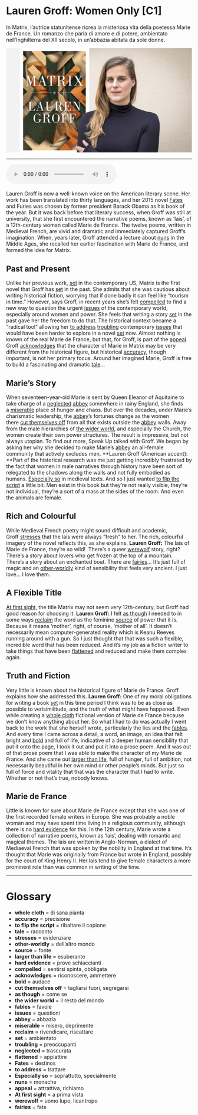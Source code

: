 # Lauren Groff: Women Only   [C1]

In Matrix, l’autrice statunitense ricrea la misteriosa vita della poetessa Marie de France. Un romanzo che parla di amore e di potere, ambientato nell’Inghilterra del XII secolo, in un’abbazia abitata da sole donne.

![](Lauren%20Groff%20Women%20Only.jpg)

--------------

<div>
<audio controls autoplay>
    <source src="https://raw.githubusercontent.com/dartie/knowledge-base/main/English/SpeakUp/2023-02/Lauren%20Groff%20Women%20Only.mp3" type="audio/mpeg">
</audio>
</div>


Lauren Groff is now a well-known voice on the American literary scene. Her work has been translated into thirty languages, and her 2015 novel [Fates](## "destinos") and Furies was chosen by former president Barack Obama as his book of the year. But it was back before that literary success, when Groff was still at university, that she first encountered the narrative poems, known as ‘lais’, of a 12th-century woman called Marie de France. The twelve poems, written in Medieval French, are vivid and dramatic and immediately captured Groff’s imagination. When, years later, Groff attended a lecture about [nuns](## "monache") in the Middle Ages, she recalled her earlier fascination with Marie de France, and formed the idea for Matrix.

## Past and Present
Unlike her previous work, [set](## "ambientato") in the contemporary US, Matrix is the first novel that Groff has [set](## "ambientato") in the past. She admits that she was cautious about writing historical fiction, worrying that if done badly it can feel like “tourism in time.” However, says Groff, in recent years she’s felt [compelled](## "sentirsi spinta, obbligata") to find a new way to question the urgent [issues](## "questioni") of the contemporary world, especially around women and power. She feels that writing a story [set](## "ambientato") in the past gave her the freedom to do that. The historical context became a “radical tool” allowing her [to address](## "trattare") [troubling](## "preoccupanti") contemporary [issues](## "questioni") that would have been harder to explore in a novel [set](## "ambientato") now. Almost nothing is known of the real Marie de France, but that, for Groff, is part of the [appeal](## "attrattiva, richiamo"). Groff [acknowledges](## "riconoscere, ammettere") that the character of Marie in Matrix may be very different from the historical figure, but historical [accuracy](## "precisione"), though important, is not her primary focus. Around her imagined Marie, Groff is free to build a fascinating and dramatic [tale](## "racconto")…

## Marie’s Story
When seventeen-year-old Marie is sent by Queen Eleanor of Aquitaine to take charge of a [neglected](## "trascurata") [abbey](## "abbazia") somewhere in rainy England, she finds a [miserable](## "misero, deprimente") place of hunger and chaos. But over the decades, under Marie’s charismatic leadership, the [abbey](## "abbazia")’s fortunes change as the women there [cut themselves off](## "tagliarsi fuori, segregarsi") from all that exists outside the [abbey](## "abbazia") walls. Away from the male hierarchies of [the wider world](## "il resto del mondo"), and especially the Church, the women create their own power structures. The result is impressive, but not always utopian. To find out more, Speak Up talked with Groff. We began by asking her why she decided to make Marie’s [abbey](## "abbazia") an all-female community that actively excludes men.
**Lauren Groff (American accent): **Part of the historical research was me just getting incredibly frustrated by the fact that women in male narratives through history have been sort of relegated to the shadows along the walls and not fully embodied as humans. [Especially so](## "soprattutto, specialmente") in medieval texts. And so I just wanted [to flip the script](## "ribaltare il copione") a little bit. Men exist in this book but they’re not really visible, they’re not individual, they’re a sort of a mass at the sides of the room. And even the animals are female.

## Rich and Colourful
While Medieval French poetry might sound difficult and academic, Groff [stresses](## "evidenziare") that the lais were always “fresh” to her. The rich, colourful imagery of the novel reflects this, as she explains.
**Lauren Groff:** The lais of Marie de France, they’re so wild!  There’s a queer [werewolf](## "uomo lupo, licantropo") story, right? There’s a story about lovers who get frozen at the top of a mountain. There’s a story about an enchanted boat. There are [fairies](## "fate")... It’s just full of magic and an [other-worldly](## "dell’altro mondo") kind of sensibility that feels very ancient. I just love... I love them. 

## A Flexible Title
[At first sight](## "a prima vista"), the title Matrix may not seem very 12th-century, but Groff had good reason for choosing it.
**Lauren Groff:** I felt [as though](## "come se") I needed to in some ways [reclaim](## "rivendicare, riscattare") the word as the feminine [source](## "fonte") of power that it is. Because it means ‘mother’, right, of course, ‘mother of all’. It doesn’t necessarily mean computer-generated reality which is Keanu Reeves running around with a gun. So I just thought that that was such a flexible, incredible word that has been reduced. And it’s my job as a fiction writer to take things that have been [flattened](## "appiattire") and reduced and make them complex again.

## Truth and Fiction
Very little is known about the historical figure of Marie de France. Groff explains how she addressed this.
**Lauren Groff:** One of my moral obligations for writing a book [set](## "ambientato") in this time period I think was to be as close as possible to verisimilitude, and the truth of what might have happened. Even while creating a [whole cloth](## "di sana pianta") fictional version of Marie de France because we don’t know anything about her. So what I had to do was actually I went back to the work that she herself wrote, particularly the lies and the [fables](## "favole"). And every time I came across a detail, a word, an image, an idea that felt bright and [bold](## "audace") and full of life, indicative of a deeper human sensibility that put it onto the page, I took it out and put it into a prose poem. And it was out of that prose poem that I was able to make the character of my Marie de France. And she came out [larger than life](## "esuberante"), full of hunger, full of ambition, not necessarily beautiful in her own mind or other people’s minds. But just so full of force and vitality that that was the character that I had to write. Whether or not that’s true, nobody knows.

## Marie de France 
Little is known for sure about Marie de France except that she was one of the first recorded female writers in Europe. She was probably a noble woman and may have spent time living in a religious community, although there is no [hard evidence](## "prove schiaccianti") for this. In the 12th century, Marie wrote a collection of narrative poems, known as ‘lais’, dealing with romantic and magical themes. The lais are written in Anglo-Norman, a dialect of Mediaeval French that was spoken by the nobility in England at that time. It’s thought that Marie was originally from France but wrote in England, possibly for the court of King Henry II. Her lais tend to give female characters a more prominent role than was common in writing of the time.
 

--------------

<div style = "display:block; clear:both; page-break-after:always;"></div>

# Glossary
* **whole cloth** = di sana pianta
* **accuracy** = precisione
* **to flip the script** = ribaltare il copione
* **tale** = racconto
* **stresses** = evidenziare
* **other-worldly** = dell’altro mondo
* **source** = fonte
* **larger than life** = esuberante
* **hard evidence** = prove schiaccianti
* **compelled** = sentirsi spinta, obbligata
* **acknowledges** = riconoscere, ammettere
* **bold** = audace
* **cut themselves off** = tagliarsi fuori, segregarsi
* **as though** = come se
* **the wider world** = il resto del mondo
* **fables** = favole
* **issues** = questioni
* **abbey** = abbazia
* **miserable** = misero, deprimente
* **reclaim** = rivendicare, riscattare
* **set** = ambientato
* **troubling** = preoccupanti
* **neglected** = trascurata
* **flattened** = appiattire
* **Fates** = destinos
* **to address** = trattare
* **Especially so** = soprattutto, specialmente
* **nuns** = monache
* **appeal** = attrattiva, richiamo
* **At first sight** = a prima vista
* **werewolf** = uomo lupo, licantropo
* **fairies** = fate
